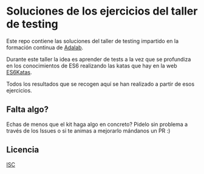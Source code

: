 # Soluciones de los ejercicios del taller de testing

Este repo contiene las soluciones del taller de testing impartido en la formación continua de [Adalab](http://adalab.es/).

Durante este taller la idea es aprender de tests a la vez que se profundiza en los conocimientos de ES6 realizando las katas que hay en la web [ES6Katas](http://es6katas.org/).

Todos los resultados que se recogen aquí se han realizado a partir de esos ejercicios.


## Falta algo?

Echas de menos que el kit haga algo en concreto? Pidelo sin problema a través de los Issues o si te animas a mejorarlo mándanos un PR :)


## Licencia

[ISC](https://github.com/adalab/boilerplate-testing-es6-mocha/blob/master/LICENSE)
